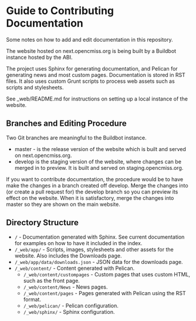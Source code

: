 Guide to Contributing Documentation
===================================

Some notes on how to add and edit documentation in this repository.

The website hosted on next.opencmiss.org is being built by a Buildbot instance hosted by the ABI.

The project uses Sphinx for generating documentation, and Pelican for generating news and most custom pages. Documentation is stored in RST files. It also uses custom Grunt scripts to process web assets such as scripts and stylesheets.

See _web/README.md for instructions on setting up a local instance of the website.


Branches and Editing Procedure
------------------------------

Two Git branches are meaningful to the Buildbot instance. 

* master - is the release version of the website which is built and served on next.opencmiss.org.
* develop is the staging version of the website, where changes can be merged in to preview. It is built and served on staging.opencmiss.org.

If you want to contribute documentation, the procedure would be to have make the changes in a branch created off develop. Merge the changes into (or create a pull request for) the develop branch so you can preview its effect on the website. When it is satisfactory, merge the changes into master so they are shown on the main website.

Directory Structure
-------------------

* `/` - Documentation generated with Sphinx. See current documentation for examples on how to have it included in the index.
* `/_web/app/` - Scripts, images, stylesheets and other assets for the website. Also includes the Downloads page.
* `/_web/app/data/downloads.json` - JSON data for the downloads page.
* `/_web/content/` - Content generated with Pelican.
  * `/_web/content/custompages` - Custom pages that uses custom HTML, such as the front page.
  * `/_web/content/News` - News pages.
  * `/_web/content/pages` - Pages generated with Pelican using the RST format.
  * `/_web/pelican/` - Pelican configuration.
  * `/_web/sphinx/` - Sphinx configuration.
